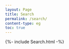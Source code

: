 ```yaml
---
layout: Page
title: Search
permalink: /search/
content-type: eg
toc: true
---
```

{%- include Search.html -%}
